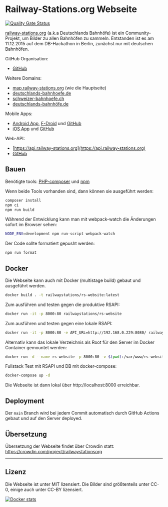 # Railway-Stations.org Webseite

[![Quality Gate Status](https://sonarcloud.io/api/project_badges/measure?project=RailwayStations_RSWebsite&metric=alert_status)](https://sonarcloud.io/dashboard?id=RailwayStations_RSWebsite)

[railway-stations.org](https://railway-stations.org/) (a.k.a Deutschlands Bahnhöfe) ist ein Community-Projekt, um Bilder zu allen Bahnhöfen zu sammeln. Entstanden ist es am 11.12.2015 auf dem DB-Hackathon in Berlin, zunächst nur mit deutschen Bahnhöfen.

GitHub Organisation:

- [GitHub](https://github.com/RailwayStations)

Weitere Domains:

- [map.railway-stations.org](https://map.railway-stations.org/) (wie die Hauptseite)
- [deutschlands-bahnhoefe.de](http://www.deutschlands-bahnhoefe.de/)
- [schweizer-bahnhoefe.ch](https://schweizer-bahnhoefe.ch/)
- [deutschlands-bahnhöfe.de](http://www.xn--deutschlands-bahnhfe-lbc.de/)

Mobile Apps:

- [Android App](https://play.google.com/store/apps/details?id=de.bahnhoefe.deutschlands.bahnhofsfotos), [F-Droid](https://f-droid.org/de/packages/de.bahnhoefe.deutschlands.bahnhofsfotos/) und [GitHub](https://github.com/RailwayStations/RSAndroidApp)
- [iOS App](https://apps.apple.com/de/app/bahnhofsfotos/id1476038821) und [GitHub](https://github.com/RailwayStations/Bahnhofsfotos)

Web-API:

- [https://api.railway-stations.org](https://api.railway-stations.org)
- [GitHub](https://github.com/RailwayStations/RSAPI)

## Bauen

Benötigte tools: [PHP-composer](https://getcomposer.org/) und [npm](https://www.npmjs.com/get-npm)

Wenn beide Tools vorhanden sind, dann können sie ausgeführt werden:

```bash
composer install
npm ci
npm run build
```

Während der Entwicklung kann man mit webpack-watch die Änderungen sofort im Browser sehen:

```bash
NODE_ENV=development npm run-script webpack-watch
```

Der Code sollte formatiert gepusht werden:

```bash
npm run format
```

## Docker

Die Webseite kann auch mit Docker (multistage build) gebaut und ausgeführt werden.

```bash
docker build . -t railwaystations/rs-website:latest
```

Zum ausführen und testen gegen die produktive RSAPI:

```bash
docker run -it -p 8000:80 railwaystations/rs-website
```

Zum ausführen und testen gegen eine lokale RSAPI:

```bash
docker run -it -p 8000:80 -e API_URL=http://192.168.0.229:8080/ railwaystations/rs-website
```

Alternativ kann das lokale Verzeichnis als Root für den Server im Docker Container gemountet werden:

```bash
docker run -d --name rs-website -p 8000:80 -v $(pwd):/var/www/rs-website railwaystations/rs-website
```

Fullstack Test mit RSAPI und DB mit docker-compose:

```bash
docker-compose up -d
```

Die Webseite ist dann lokal über http://localhost:8000 erreichbar.

## Deployment

Der `main` Branch wird bei jedem Commit automatisch durch GitHub Actions gebaut und auf den Server deployed.

## Übersetzung

Übersetzung der Webseite findet über Crowdin statt: https://crowdin.com/project/railwaystationsorg

---

## Lizenz

Die Webseite ist unter MIT lizensiert. Die Bilder sind größtenteils unter CC-0, einige auch unter CC-BY lizensiert.

[![Docker stats](https://dockeri.co/image/railwaystations/rs-website)](https://hub.docker.com/repository/docker/railwaystations/rs-website)
